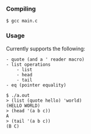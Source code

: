 ### Compiling

```
$ gcc main.c
```

### Usage

Currently supports the following:

```
- quote (and a ' reader macro)
- list operations
    - list
    - head
    - tail
- eq (pointer equality)
```

```
$ ./a.out
> (list (quote hello) 'world)
(HELLO WORLD)
> (head '(a b c))
A
> (tail '(a b c))
(B C)
```
